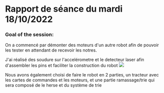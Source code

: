 # Rapport de séance du mardi 18/10/2022

### Goal of the session:

On a commencé par démonter des moteurs d'un autre robot afin de pouvoir les tester en attendant de recevoir les notres.

J'ai réalisé des soudure sur l'accelérometre et le detecteur laser afin d'assembler les pins et faciliter la construction du robot
![](Annexes/2022-10-28_Soudure.jpeg)

Nous avons également choisi de faire le robot en 2 parties, un tracteur avec les cartes de commandes et les moteurs, et une partie ramassage/trie qui sera composé de le herse et du système de trie